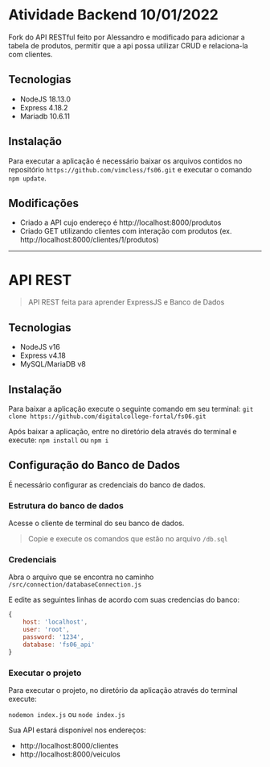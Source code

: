 # Atividade Backend 10/01/2022

Fork do API RESTful feito por Alessandro e modificado para adicionar a tabela de produtos, permitir que a api possa utilizar CRUD e relaciona-la com clientes.

## Tecnologias
- NodeJS 18.13.0
- Express 4.18.2
- Mariadb 10.6.11

## Instalação
Para executar a aplicação é necessário baixar os arquivos contidos no repositório `https://github.com/vimcless/fs06.git` e executar o comando `npm update`.

## Modificações

- Criado a API cujo endereço é http://localhost:8000/produtos
- Criado GET utilizando clientes com interação com produtos (ex. http://localhost:8000/clientes/1/produtos)



--------------------------------------------------

# API REST
> API REST feita para aprender ExpressJS e Banco de Dados

## Tecnologias
- NodeJS v16
- Express v4.18
- MySQL/MariaDB v8

## Instalação
Para baixar a aplicação execute o seguinte comando em seu terminal:
`git clone https://github.com/digitalcollege-fortal/fs06.git`

Após baixar a aplicação, entre no diretório dela através do terminal e execute:
`npm install` ou `npm i`

## Configuração do Banco de Dados
É necessário configurar as credenciais do banco de dados.

### Estrutura do banco de dados
Acesse o cliente de terminal do seu banco de dados.

> Copie e execute os comandos que estão no arquivo `/db.sql`

### Credenciais
Abra o arquivo que se encontra no caminho 
`/src/connection/databaseConnection.js`

E edite as seguintes linhas de acordo com suas credencias do banco:

```js
{
    host: 'localhost',
    user: 'root',
    password: '1234',
    database: 'fs06_api'
}
```
### Executar o projeto
Para executar o projeto, no diretório da aplicação através do terminal execute:

`nodemon index.js` ou `node index.js`

Sua API estará disponível nos endereços:
- http://localhost:8000/clientes
- http://localhost:8000/veiculos

